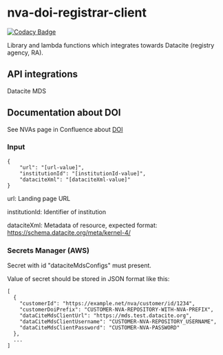 # nva-doi-registrar-client

[![Codacy Badge](https://app.codacy.com/project/badge/Grade/08aae785336d4c9f9c66ee3e5975889e)](https://www.codacy.com/gh/BIBSYSDEV/nva-doi-registrar-client/dashboard?utm_source=github.com&amp;utm_medium=referral&amp;utm_content=BIBSYSDEV/nva-doi-registrar-client&amp;utm_campaign=Badge_Grade)

Library and lambda functions which integrates towards Datacite (registry agency, RA).

## API integrations

Datacite MDS

## Documentation about DOI

See NVAs page in Confluence about [DOI](https://unit.atlassian.net/wiki/spaces/NVAP/pages/979763260/Digital+Object+Identifier+DOI)

### Input

```
{
    "url": "[url-value]",
    "institutionId": "[institutionId-value]",
    "dataciteXml": "[dataciteXml-value]"
}
``` 
url: Landing page URL

institutionId: Identifier of institution

dataciteXml: Metadata of resource, expected format: https://schema.datacite.org/meta/kernel-4/  

### Secrets Manager (AWS)

Secret with id "dataciteMdsConfigs" must present. 

Value of secret should be stored in JSON format like this:

```
[
  {
    "customerId": "https://example.net/nva/customer/id/1234",
    "customerDoiPrefix": "CUSTOMER-NVA-REPOSITORY-WITH-NVA-PREFIX",
    "dataCiteMdsClientUrl": "https://mds.test.datacite.org",
    "dataCiteMdsClientUsername": "CUSTOMER-NVA-REPOSITORY_USERNAME",
    "dataCiteMdsClientPassword": "CUSTOMER-NVA-PASSWORD"
  },
  ...
]
```
